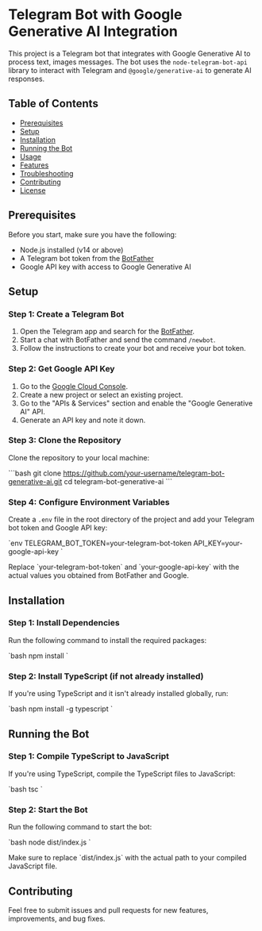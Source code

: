 # Telegram Bot with Google Generative AI Integration

This project is a Telegram bot that integrates with Google Generative AI to process text, images messages. The bot uses the `node-telegram-bot-api` library to interact with Telegram and `@google/generative-ai` to generate AI responses.

## Table of Contents
- [Prerequisites](#prerequisites)
- [Setup](#setup)
- [Installation](#installation)
- [Running the Bot](#running-the-bot)
- [Usage](#usage)
- [Features](#features)
- [Troubleshooting](#troubleshooting)
- [Contributing](#contributing)
- [License](#license)

## Prerequisites

Before you start, make sure you have the following:
- Node.js installed (v14 or above)
- A Telegram bot token from the [BotFather](https://core.telegram.org/bots#botfather)
- Google API key with access to Google Generative AI

## Setup

### Step 1: Create a Telegram Bot

1. Open the Telegram app and search for the [BotFather](https://core.telegram.org/bots#botfather).
2. Start a chat with BotFather and send the command `/newbot`.
3. Follow the instructions to create your bot and receive your bot token.

### Step 2: Get Google API Key

1. Go to the [Google Cloud Console](https://console.cloud.google.com/).
2. Create a new project or select an existing project.
3. Go to the "APIs & Services" section and enable the "Google Generative AI" API.
4. Generate an API key and note it down.

### Step 3: Clone the Repository

Clone the repository to your local machine:

\`\`\`bash
git clone https://github.com/your-username/telegram-bot-generative-ai.git
cd telegram-bot-generative-ai
\`\`\`

### Step 4: Configure Environment Variables

Create a `.env` file in the root directory of the project and add your Telegram bot token and Google API key:

\`env
TELEGRAM_BOT_TOKEN=your-telegram-bot-token
API_KEY=your-google-api-key
\`

Replace \`your-telegram-bot-token\` and \`your-google-api-key\` with the actual values you obtained from BotFather and Google.

## Installation

### Step 1: Install Dependencies

Run the following command to install the required packages:

\`bash
npm install
\`

### Step 2: Install TypeScript (if not already installed)

If you're using TypeScript and it isn't already installed globally, run:

\`bash
npm install -g typescript
\`

## Running the Bot

### Step 1: Compile TypeScript to JavaScript

If you're using TypeScript, compile the TypeScript files to JavaScript:

\`bash
tsc
\`

### Step 2: Start the Bot

Run the following command to start the bot:

\`bash
node dist/index.js
\`

Make sure to replace \`dist/index.js\` with the actual path to your compiled JavaScript file.



## Contributing

Feel free to submit issues and pull requests for new features, improvements, and bug fixes.
